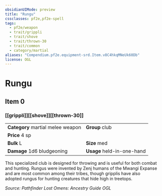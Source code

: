 ```yaml
---
obsidianUIMode: preview
title: "Rungu"
cssclasses: pf2e,pf2e-spell
tags:
  - pf2e/weapon
  - trait/grippli
  - trait/shove
  - trait/thrown-30
  - trait/common
  - category/martial
aliases: "Compendium.pf2e.equipment-srd.Item.v8C4hkqMNeUk60Db"
license: OGL
---
```

# Rungu
## Item 0
### [[grippli]][[shove]][[thrown-30]]

|  |  |
| -- | -- |
| **Category** martial melee weapon | **Group** club |
| **Price** 4 sp |  |
| **Bulk** L | **Size** med |
| **Damage** 1d6 bludgeoning  | **Usage** held-in-one-hand |



This specialized club is designed for throwing and is useful for both combat and hunting. Rungus were invented by Zenj humans of the Mwangi Expanse and are most common among their tribes, though gripplis have also adopted rungus for hunting creatures that hide high in treetops.

*Source: Pathfinder Lost Omens: Ancestry Guide*
*OGL*